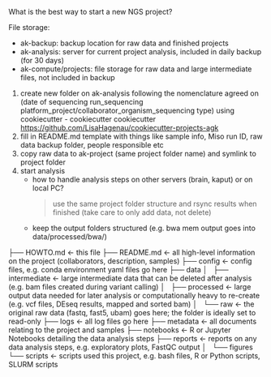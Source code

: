 What is the best way to start a new NGS project?

File storage:
* ak-backup: backup location for raw data and finished projects
* ak-analysis: server for current project analysis, included in daily backup (for 30 days)
* ak-compute/projects: file storage for raw data and large intermediate files, not included in backup


1. create new folder on ak-analysis following the nomenclature agreed on (date of sequencing run_sequencing platform_project/collaborator_organism_sequencing type) using cookiecutter
        - cookiecutter cookiecutter https://github.com/LisaHagenau/cookiecutter-projects-agk
2. fill in README.md template with things like sample info, Miso run ID, raw data backup folder, people responsible etc
3. copy raw data to ak-project (same project folder name) and symlink to project folder 
4. start analysis
    - how to handle analysis steps on other servers (brain, kaput) or on local PC?
        > use the same project folder structure and rsync results when finished (take care to only add data, not delete)
    - keep the output folders structured (e.g. bwa mem output goes into data/processed/bwa/)



├── HOWTO.md            <- this file
├── README.md           <- all high-level information on the project (collaborators, description, samples)
├── config              <- config files, e.g. conda environment yaml files go here
├── data
│   ├── intermediate    <- large intermediate data that can be deleted after analysis (e.g. bam files created during variant calling)
│   ├── processed       <- large output data needed for later analysis or computationally heavy to re-create (e.g. vcf files, DEseq results, mapped and sorted bam)
│   └── raw             <- the original raw data (fastq, fast5, ubam) goes here; the folder is ideally set to read-only
├── logs                <- all log files go here
├── metadata            <- all documents relating to the project and samples
├── notebooks           <- R or Jupyter Notebooks detailing the data analysis steps
├── reports             <- reports on any data analysis steps, e.g. exploratory plots, FastQC output
│   └── figures
└── scripts             <- scripts used this project, e.g. bash files, R or Python scripts, SLURM scripts
